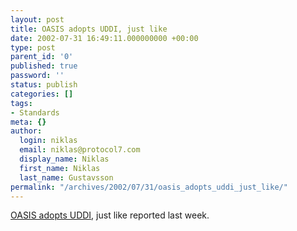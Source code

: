 ```yaml
---
layout: post
title: OASIS adopts UDDI, just like
date: 2002-07-31 16:49:11.000000000 +00:00
type: post
parent_id: '0'
published: true
password: ''
status: publish
categories: []
tags:
- Standards
meta: {}
author:
  login: niklas
  email: niklas@protocol7.com
  display_name: Niklas
  first_name: Niklas
  last_name: Gustavsson
permalink: "/archives/2002/07/31/oasis_adopts_uddi_just_like/"
---
```

[OASIS adopts UDDI](http://www.theregister.co.uk/content/23/26470.html), just like reported last week.

